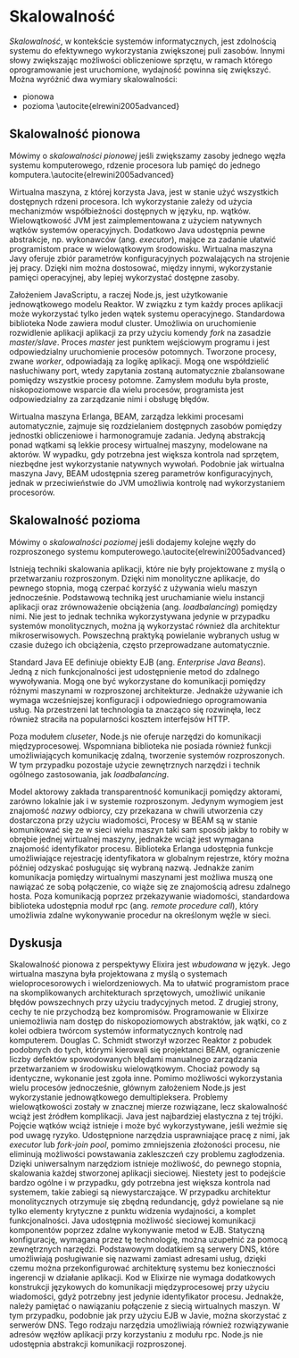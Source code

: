 # Skalowalność

*Skalowalność*, w kontekście systemów informatycznych, jest zdolnością systemu do efektywnego wykorzystania zwiększonej puli zasobów. Innymi słowy zwiększając możliwości obliczeniowe sprzętu, w ramach którego oprogramowanie jest uruchomione, wydajność powinna się zwiększyć.
Można wyróżnić dwa wymiary skalowalności:

 - pionowa
 - pozioma
\autocite{elrewini2005advanced}

## Skalowalność pionowa

Mówimy o *skalowalności pionowej* jeśli zwiększamy zasoby jednego węzła systemu komputerowego, rdzenie procesora lub pamięć do jednego komputera.\autocite{elrewini2005advanced}

Wirtualna maszyna, z której korzysta Java, jest w stanie użyć wszystkich dostępnych rdzeni procesora. Ich wykorzystanie zależy od użycia mechanizmów współbieżności dostępnych w języku, np. wątków. Wielowątkowość JVM jest zaimplementowana z użyciem natywnych wątków systemów operacyjnych. Dodatkowo Java udostępnia pewne abstrakcje, np. wykonawców (ang. *executor*), mające za zadanie ułatwić programistom prace w wielowątkowym środowisku. Wirtualna maszyna Javy oferuje zbiór parametrów konfiguracyjnych pozwalających na strojenie jej pracy. Dzięki nim można dostosować, między innymi, wykorzystanie pamięci operacyjnej, aby lepiej wykorzystać dostępne zasoby.

Założeniem JavaScriptu, a raczej Node.js, jest użytkowanie jednowątkowego modelu Reaktor. W związku z tym każdy proces aplikacji może wykorzystać tylko jeden wątek systemu operacyjnego. Standardowa biblioteka Node zawiera moduł cluster. Umożliwia on uruchomienie rozwidlenie aplikacji aplikacji za przy użyciu komendy *fork* na zasadzie *master/slave*. Proces *master* jest punktem wejściowym programu i jest odpowiedzialny uruchomienie procesów potomnych. Tworzone procesy, zwane *worker*, odpowiadają za logikę aplikacji. Mogą one współdzielić nasłuchiwany port, wtedy zapytania zostaną automatycznie zbalansowane pomiędzy wszystkie procesy potomne. Zamysłem modułu była proste, niskopoziomowe wsparcie dla wielu procesów, programista jest odpowiedzialny za zarządzanie nimi i obsługę błędów. 

Wirtualna maszyna Erlanga, BEAM, zarządza lekkimi procesami automatycznie, zajmuje się rozdzielaniem dostępnych zasobów pomiędzy jednostki obliczeniowe i harmonogramuje zadania. Jedyną abstrakcją ponad wątkami są lekkie procesy wirtualnej maszyny, modelowane na aktorów. W wypadku, gdy potrzebna jest większa kontrola nad sprzętem, niezbędne jest wykorzystanie natywnych wywołań. Podobnie jak wirtualna maszyna Javy, BEAM udostępnia szereg parametrów konfiguracyjnych, jednak w przeciwieństwie do JVM umożliwia kontrolę nad wykorzystaniem procesorów.

## Skalowalność pozioma

Mówimy o *skalowalności poziomej* jeśli dodajemy kolejne węzły do rozproszonego systemu komputerowego.\autocite{elrewini2005advanced}

Istnieją techniki skalowania aplikacji, które nie były projektowane z myślą o przetwarzaniu rozproszonym. Dzięki nim monolityczne aplikacje, do pewnego stopnia, mogą czerpać korzyść z używania wielu maszyn jednocześnie. Podstawową techniką jest uruchamianie wielu instancji aplikacji oraz zrównoważenie obciążenia (ang. *loadbalancing*) pomiędzy nimi. Nie jest to jednak technika wykorzystywana jedynie w przypadku systemów monolitycznych, można ją wykorzystać również dla architektur mikroserwisowych. Powszechną praktyką powielanie wybranych usług w czasie dużego ich obciążenia, często przeprowadzane automatycznie.

Standard Java EE definiuje obiekty EJB (ang. *Enterprise Java Beans*). Jedną z nich funkcjonalności jest udostępnienie metod do zdalnego wywoływania. Mogą one być wykorzystane do komunikacji pomiędzy różnymi maszynami w rozproszonej architekturze. Jednakże używanie ich wymaga wcześniejszej konfiguracji i odpowiedniego oprogramowania usług. Na przestrzeni lat technologia ta znacząco się rozwinęła, lecz również straciła na popularności kosztem interfejsów HTTP.

Poza modułem *cluseter*, Node.js nie oferuje narzędzi do komunikacji międzyprocesowej. Wspomniana biblioteka nie posiada również funkcji umożliwiających komunikację zdalną, tworzenie systemów rozproszonych. W tym przypadku pozostaje użycie zewnętrznych narzędzi i technik ogólnego zastosowania, jak *loadbalancing*.

Model aktorowy zakłada transparentność komunikacji pomiędzy aktorami, zarówno lokalnie jak i w systemie rozproszonym. Jedynym wymogiem jest znajomość *nazwy* odbiorcy, czy przekazana w chwili utworzenia czy dostarczona przy użyciu wiadomości, Procesy w BEAM są w stanie komunikować się ze w sieci wielu maszyn taki sam sposób jakby to robiły w obrębie jednej wirtualnej maszyny, jednakże wciąż jest wymagana znajomość identyfikator procesu. Biblioteka Erlanga udostępnia funkcje umożliwiające rejestrację identyfikatora w globalnym rejestrze, który można później odzyskać posługując się wybraną nazwą.
Jednakże zanim komunikacja pomiędzy wirtualnymi maszynami jest możliwa muszą one nawiązać ze sobą połączenie, co wiąże się ze znajomością adresu zdalnego hosta. Poza komunikacją poprzez przekazywanie wiadomości, standardowa biblioteka udostępnia moduł rpc (ang. *remote procedure call*), który umożliwia zdalne wykonywanie procedur na określonym węźle w sieci.

## Dyskusja

Skalowalność pionowa z perspektywy Elixira jest *wbudowana* w język. Jego wirtualna maszyna była projektowana z myślą o systemach wieloprocesorowych i wielordzeniowych. Ma to ułatwić programistom prace na skomplikowanych architekturach sprzętowych, umożliwić unikanie błędów powszechnych przy użyciu tradycyjnych metod. Z drugiej strony, cechy te nie przychodzą bez kompromisów. Programowanie w Elixirze uniemożliwia nam dostęp do niskopoziomowych abstraktów, jak wątki, co z kolei odbiera twórcom systemów informatycznych kontrolę nad komputerem. 
Douglas C. Schmidt stworzył wzorzec Reaktor z pobudek podobnych do tych, którymi kierowali się projektanci BEAM, ograniczenie liczby defektów spowodowanych błędami manualnego zarządzania przetwarzaniem w środowisku wielowątkowym. Chociaż powody są identyczne, wykonanie jest zgoła inne. Pomimo możliwości wykorzystania wielu procesów jednocześnie, głównym założeniem Node.js jest wykorzystanie jednowątkowego demultipleksera. Problemy wielowątkowości zostały w znacznej mierze rozwiązane, lecz skalowalność wciąż jest źródłem komplikacji.
Java jest najbardziej elastyczna z tej trójki. Pojęcie wątków wciąż istnieje i może być wykorzystywane, jeśli weźmie się pod uwagę ryzyko. Udostępnione narzędzia usprawniające pracę z nimi, jak *executor* lub *fork-join pool*, pomimo zmniejszenia złożoności procesu, nie eliminują możliwości powstawania zakleszczeń czy problemu zagłodzenia.
Dzięki uniwersalnym narzędziom istnieje możliwość, do pewnego stopnia, skalowania każdej stworzonej aplikacji sieciowej. Niestety jest to podejście bardzo ogólne i w przypadku, gdy potrzebna jest większa kontrola nad systemem, takie zabiegi są niewystarczające. W przypadku architektur monolitycznych otrzymuje się zbędną redundancję, gdyż powielane są nie tylko elementy krytyczne z punktu widzenia wydajności, a komplet funkcjonalności. 
Java udostępnia możliwość sieciowej komunikacji komponentów poprzez zdalne wykonywanie metod w EJB. Statyczną konfigurację, wymaganą przez tę technologię, można uzupełnić za pomocą zewnętrznych narzędzi. Podstawowym dodatkiem są serwery DNS, które umożliwiają posługiwanie się nazwami zamiast adresami usług, dzięki czemu można przekonfigurować architekturę systemu bez konieczności ingerencji w działanie aplikacji.
Kod w Elixirze nie wymaga dodatkowych konstrukcji językowych do komunikacji międzyprocesowej przy użyciu wiadomości, gdyż potrzebny jest jedynie identyfikator procesu. Jednakże, należy pamiętać o nawiązaniu połączenie z siecią wirtualnych maszyn. W tym przypadku, podobnie jak przy użyciu EJB w Javie, można skorzystać z serwerów DNS. Tego rodzaju narzędzia umożliwiają również rozwiązywanie adresów węzłów aplikacji przy korzystaniu z modułu rpc.
Node.js nie udostępnia abstrakcji komunikacji rozproszonej.